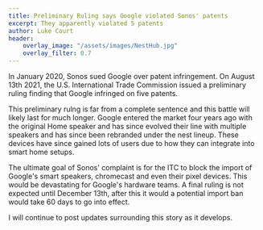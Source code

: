```yaml
---
title: Preliminary Ruling says Google violated Sonos' patents
excerpt: They apparently violated 5 patents
author: Luke Court
header:
    overlay_image: "/assets/images/NestHub.jpg"
    overlay_filter: 0.7
---
```


In January 2020, Sonos sued Google over patent infringement. On August 13th 2021, the U.S. International Trade Commission issued a preliminary ruling finding that Google infringed on five patents.

This preliminary rulng is far from a complete sentence and this battle will likely last for much longer. Google entered the market four years ago with the original Home speaker and has since evolved their line with multiple speakers and has since been rebranded under the nest lineup. These devices have since gained lots of users due to how they can integrate into smart home setups.

The ultimate goal of Sonos' complaint is for the ITC to block the import of Google's smart speakers, chromecast and even their pixel devices. This would be devastating for Google's hardware teams. A final ruling is not expected until December 13th, after this it would a potential import ban would take 60 days to go into effect.

I will continue to post updates surrounding this story as it develops.
